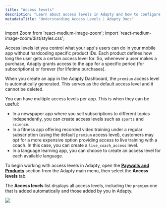 ```yaml
---
title: "Access levels"
description: "Learn about access levels in Adapty and how to configure them for user management."
metadataTitle: "Understanding Access Levels | Adapty Docs"
---
```


import Zoom from 'react-medium-image-zoom';
import 'react-medium-image-zoom/dist/styles.css';

Access levels let you control what your app's users can do in your mobile app without hardcoding specific product IDs. Each product defines how long the user gets a certain access level for. So, whenever a user makes a purchase, Adapty grants access to the app for a specific period (for subscriptions) or forever (for lifetime purchases).

When you create an app in the Adapty Dashboard, the `premium` access level is automatically generated. This serves as the default access level and it cannot be deleted. 

You can have multiple access levels per app. This is when they can be useful:

- In a newspaper app where you sell subscriptions to different topics independently, you can create access levels such as `sports` and `science`.
- In a fitness app offering recorded video training under a regular subscription (using the default `premium` access level), customers may opt for a more expensive option providing access to live training with a coach. In this case, you can create a `live_coach_access` level.
- In a language learning app, you can choose to create an access level for each available language.

To begin working with access levels in Adapty, open the **[Paywalls and Products](https://app.adapty.io/access-levels)** section from the Adapty main menu, then select the **Access levels** tab.

The **Access levels** list displays all access levels, including  the `premium` one that is added automatically and those added by you in Adapty.


<Zoom>
  <img src={require('./img/22b4a1e-access_level_list.webp').default}
  style={{
    border: '1px solid #727272', /* border width and color */
    width: '700px', /* image width */
    display: 'block', /* for alignment */
    margin: '0 auto' /* center alignment */
  }}
/>
</Zoom>



